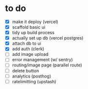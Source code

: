 # to do

- [x] make it deploy (vercel)
- [x] scaffold basic ui
- [x] tidy up build process
- [x] actually set up db (vercel postgres)
- [x] attach db to ui
- [x] add auth (clerk)
- [ ] add image upload
- [ ] error management (w/ sentry)
- [ ] routing/image page (parallel route)
- [ ] delete button
- [ ] analytics (posthog)
- [ ] ratelimitting (upstash)
